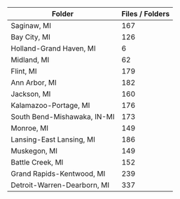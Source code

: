 | Folder                      |   Files / Folders |
|-----------------------------|-------------------|
| Saginaw, MI                 |               167 |
| Bay City, MI                |               126 |
| Holland-Grand Haven, MI     |                 6 |
| Midland, MI                 |                62 |
| Flint, MI                   |               179 |
| Ann Arbor, MI               |               182 |
| Jackson, MI                 |               160 |
| Kalamazoo-Portage, MI       |               176 |
| South Bend-Mishawaka, IN-MI |               173 |
| Monroe, MI                  |               149 |
| Lansing-East Lansing, MI    |               186 |
| Muskegon, MI                |               149 |
| Battle Creek, MI            |               152 |
| Grand Rapids-Kentwood, MI   |               239 |
| Detroit-Warren-Dearborn, MI |               337 |